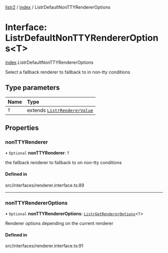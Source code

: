 [listr2](../README.md) / [index](../modules/index.md) / ListrDefaultNonTTYRendererOptions

# Interface: ListrDefaultNonTTYRendererOptions<T\>

[index](../modules/index.md).ListrDefaultNonTTYRendererOptions

Select a fallback renderer to fallback to in non-tty conditions

## Type parameters

| Name | Type |
| :------ | :------ |
| `T` | extends [`ListrRendererValue`](../types/index.ListrRendererValue.md) |

## Properties

### nonTTYRenderer

• `Optional` **nonTTYRenderer**: `T`

the fallback renderer to fallback to on non-tty conditions

#### Defined in

src/interfaces/renderer.interface.ts:89

___

### nonTTYRendererOptions

• `Optional` **nonTTYRendererOptions**: [`ListrGetRendererOptions`](../types/index.ListrGetRendererOptions.md)<`T`\>

Renderer options depending on the current renderer

#### Defined in

src/interfaces/renderer.interface.ts:91
